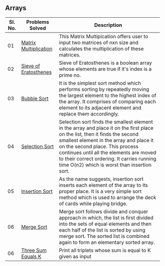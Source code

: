 ## Arrays

|Sl. No.|Problems Solved| Description|
|-------|---------------|--|
|01|[Matrix Multiplication](./MatrixMultiplication.java)|This Matrix Multipication offers user to input two matrices of nxn size and calculates the multiplication of these matrices.|
|02|[Sieve of Eratosthenes](.SieveOfEratosthenes.java)|Sieve of Eratosthenes is a boolean array whose elements are true if it's index is a prime no.|
|03|[Bubble Sort](./BubbleSort.java.java)|It is the simplest sort method which performs sorting by repeatedly moving the largest element to the highest index of the array. It comprises of comparing each element to its adjacent element and replace them accordingly.|
|04|[Selection Sort](./SelectionSort.java.java)|Selection sort finds the smallest element in the array and place it on the first place on the list, then it finds the second smallest element in the array and place it on the second place. This process continues until all the elements are moved to their correct ordering. It carries running time O(n2) which is worst than insertion sort.|
|05|[Insertion Sort](./InsertionSort.java)|As the name suggests, insertion sort inserts each element of the array to its proper place. It is a very simple sort method which is used to arrange the deck of cards while playing bridge.|
|06|[Merge Sort](./MergeSort.java)|Merge sort follows divide and conquer approach in which, the list is first divided into the sets of equal elements and then each half of the list is sorted by using merge sort. The sorted list is combined again to form an elementary sorted array.|
|06|[Three Sum Equals K](./ThreeSumEqualsK.java)|Print all triplets whose sum is equal to K given as input|